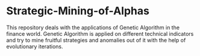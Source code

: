 # Strategic-Mining-of-Alphas

This repository deals with the applications of Genetic Algorithm in the finance world. Genetic Algorithm is applied on different technical indicators and try to mine fruitful strategies and anomalies out of it with the help of evolutionary iterations.
